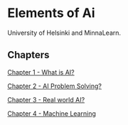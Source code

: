 
# Elements of Ai 

University of Helsinki and MinnaLearn. 

## Chapters

[Chapter 1 - What is AI?](https://github.com/allan1code/Elements-of-Ai-Solutions/tree/main/Chapter%201%20-%20What%20is%20AI%3F)

[Chapter 2 - AI Problem Solving?](https://github.com/allan1code/Elements-of-Ai-Solutions/tree/main/Chapter%202%20-%20AI%20problem%20Solving)

[Chapter 3 - Real world AI?](https://github.com/allan1code/Elements-of-Ai-Solutions/tree/main/Chapter%203%20-%20Real%20world%20AI)

[Chapter 4 - Machine Learning](https://github.com/allan1code/Elements-of-Ai-Solutions/tree/main/Chapter%204%20-%20Machine%20Learning)
